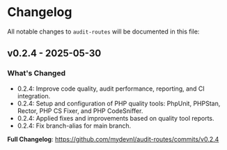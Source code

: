 # Changelog

All notable changes to `audit-routes` will be documented in this file:

## v0.2.4 - 2025-05-30

### What's Changed

* 0.2.4: Improve code quality, audit performance, reporting, and CI integration.
* 0.2.4: Setup and configuration of PHP quality tools: PhpUnit, PHPStan, Rector, PHP CS Fixer, and PHP CodeSniffer.
* 0.2.4: Applied fixes and improvements based on quality tool reports.
* 0.2.4: Fix branch-alias for main branch.

**Full Changelog**: https://github.com/mydevnl/audit-routes/commits/v0.2.4